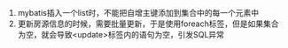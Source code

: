 1. mybatis插入一个list时，不能把自增主键添加到集合中的每一个元素中
2. 更新房源信息的时候，需要批量更新，于是使用foreach标签，但是如果集合为空，就会导致\<update>标签内的语句为空，引发SQL异常